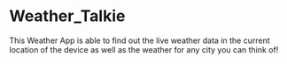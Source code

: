 # Weather_Talkie
This Weather App is able to find out the live weather data in the current location of the device as well as the weather for any city you can think of!
